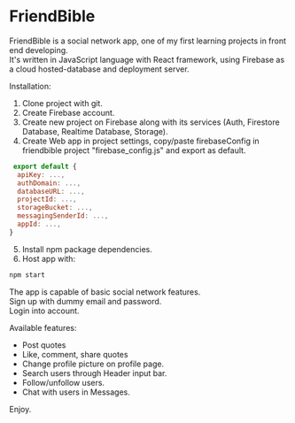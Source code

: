 # FriendBible

FriendBible is a social network app, one of my first learning projects in front end developing.  
It's written in JavaScript language with React framework, using Firebase as a cloud hosted-database and deployment server.

Installation:
1. Clone project with git.
3. Create Firebase account.
3. Create new project on Firebase along with its services (Auth, Firestore Database, Realtime Database, Storage).
4. Create Web app in project settings, copy/paste firebaseConfig in friendbible project "firebase_config.js" and export as default.

```javascript
 export default {
  apiKey: ...,
  authDomain: ...,
  databaseURL: ...,
  projectId: ...,
  storageBucket: ...,
  messagingSenderId: ...,
  appId: ...,
}
```

5. Install npm package dependencies.
6. Host app with:
```bash
npm start
```

The app is capable of basic social network features.  
Sign up with dummy email and password.  
Login into account.  

Available features:
* Post quotes
* Like, comment, share quotes
* Change profile picture on profile page.
* Search users through Header input bar.
* Follow/unfollow users.
* Chat with users in Messages.  

Enjoy.
